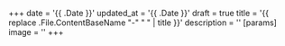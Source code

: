+++
date = '{{ .Date }}'
updated_at = '{{ .Date }}'
draft = true
title = '{{ replace .File.ContentBaseName "-" " " | title }}'
description = ''
[params]
    image = ''
+++